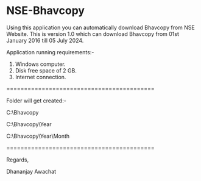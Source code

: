 # NSE-Bhavcopy
Using this application you can automatically download Bhavcopy from NSE Website. This is version 1.0 which can download Bhavcopy from 01st January 2016 till 05 July 2024.

Application running requirements:-
1)	Windows computer.
2)	Disk free space of 2 GB.
3)	Internet connection.

==========================================

Folder will get created:-

C:\Bhavcopy

C:\Bhavcopy\Year

C:\Bhavcopy\Year\Month

==========================================

Regards,

Dhananjay Awachat

